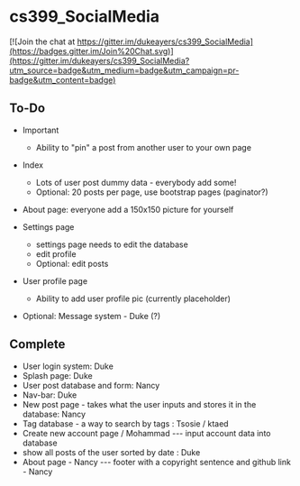 # cs399_SocialMedia

[![Join the chat at https://gitter.im/dukeayers/cs399_SocialMedia](https://badges.gitter.im/Join%20Chat.svg)](https://gitter.im/dukeayers/cs399_SocialMedia?utm_source=badge&utm_medium=badge&utm_campaign=pr-badge&utm_content=badge)

To-Do
-----
- Important
  - Ability to "pin" a post from another user to your own page
  
- Index
  - Lots of user post dummy data - everybody add some!
  - Optional: 20 posts per page, use bootstrap pages (paginator?)

- About page: everyone add a 150x150 picture for yourself

- Settings page
  - settings page needs to edit the database
  - edit profile 
  - Optional: edit posts

- User profile page
  - Ability to add user profile pic (currently placeholder)

- Optional: Message system - Duke (?) 

Complete
--------
- User login system: Duke
- Splash page: Duke
- User post database and form: Nancy
- Nav-bar: Duke
- New post page - takes what the user inputs and stores it in the database: Nancy 
- Tag database - a way to search by tags : Tsosie / ktaed
- Create new account page / Mohammad
--- input account data into database
- show all posts of the user sorted by date : Duke
- About page - Nancy
--- footer with a copyright sentence and github link - Nancy